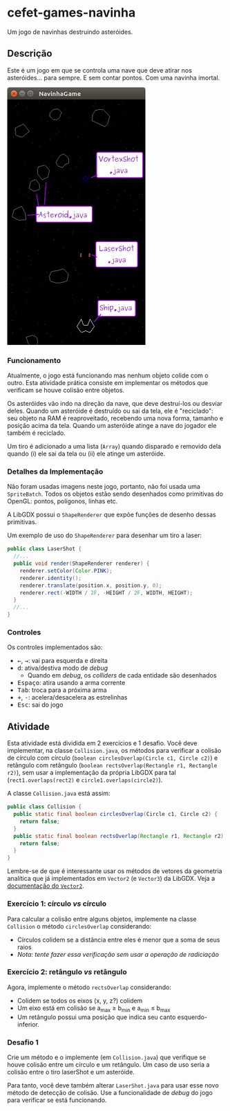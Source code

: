# cefet-games-navinha

Um jogo de navinhas destruindo asteróides.

## Descrição

Este é um jogo em que se controla uma nave que deve atirar nos asteróides...
para sempre. E sem contar pontos. Com uma navinha imortal.

![](docs/interface.png)

### Funcionamento

Atualmente, o jogo está funcionando mas nenhum objeto colide com o outro.
Esta atividade prática consiste em implementar os métodos que verificam
se houve colisão entre objetos.

Os asteróides vão indo na direção da nave, que deve destruí-los ou desviar
deles. Quando um asteróide é destruído ou sai da tela, ele é "reciclado":
seu objeto na RAM é reaproveitado, recebendo uma nova forma, tamanho e
posição acima da tela. Quando um asteróide atinge a nave do jogador ele
também é reciclado.

Um tiro é adicionado a uma lista (`Array`) quando disparado e removido
dela quando (i) ele sai da tela ou (ii) ele atinge um asteróide.

### Detalhes da Implementação

Não foram usadas imagens neste jogo, portanto, não foi usada uma
`SpriteBatch`. Todos os objetos estão sendo desenhados como primitivas do
OpenGL: pontos, polígonos, linhas etc.

A LibGDX possui o `ShapeRenderer` que expõe funções de desenho
dessas primitivas.

Um exemplo de uso do `ShapeRenderer` para desenhar um tiro a laser:

```java
public class LaserShot {
  //...
  public void render(ShapeRenderer renderer) {
    renderer.setColor(Color.PINK);
    renderer.identity();
    renderer.translate(position.x, position.y, 0);
    renderer.rect(-WIDTH / 2F, -HEIGHT / 2F, WIDTH, HEIGHT);
  }
  //...
}
```

### Controles

Os controles implementados são:
- <kbd>←</kbd>, <kbd>→</kbd>: vai para esquerda e direita
- <kbd>d</kbd>: ativa/destiva modo de _debug_
  - Quando em _debug_, os _colliders_ de cada entidade são desenhados
- <kbd>Espaço</kbd>: atira usando a arma corrente
- <kbd>Tab</kbd>: troca para a próxima arma
- <kbd>+</kbd>, <kbd>-</kbd>: acelera/desacelera as estrelinhas
- <kbd>Esc</kbd>: sai do jogo

## Atividade

Esta atividade está dividida em 2 exercícios e 1 desafio. Você deve
implementar, na classe `Collision.java`, os métodos para verificar
a colisão de círculo com círculo (`boolean circlesOverlap(Circle c1,
Circle c2)`) e retângulo com retângulo (`boolean rectsOverlap(Rectangle r1,
Rectangle r2)`), sem usar a implementação da própria LibGDX para tal
(`rect1.overlaps(rect2)` e `circle1.overlaps(circle2)`).

A classe `Collision.java` está assim:

```java
public class Collision {
  public static final boolean circlesOverlap(Circle c1, Circle c2) {
    return false;
  }
  public static final boolean rectsOverlap(Rectangle r1, Rectangle r2) {
    return false;
  }
}
```

Lembre-se de que é interessante usar os métodos de vetores da geometria
analítica que já implementados em `Vector2` (e `Vector3`) da LibGDX. Veja
a [documentação do `Vector2`][vector2].


### Exercício 1: círculo _vs_ círculo

Para calcular a colisão entre alguns objetos, implemente na classe `Collision`
o método `circlesOverlap` considerando:

- Círculos colidem se a distância entre eles é menor que a soma de seus raios
- _Nota: tente fazer essa verificação sem usar a operação de radiciação_

### Exercício 2: retângulo _vs_ retângulo

Agora, implemente o método `rectsOverlap` considerando:

- Colidem se todos os eixos (x, y, z?) colidem
- Um eixo está em colisão se a<sub>max</sub> ≥ b<sub>min</sub> e
  a<sub>min</sub> ≤ b<sub>max</sub>
- Um retângulo possui uma posição que indica seu canto esquerdo-inferior.


### Desafio 1

Crie um método e o implemente (em `Collision.java`) que verifique se houve
colisão entre um círculo e um retângulo. Um caso de uso seria a colisão entre
o tiro laserShot e um asteróide.

Para tanto, você deve também alterar `LaserShot.java` para usar esse novo
método de detecção de colisão. Use a funcionalidade de _debug_ do jogo
para verificar se está funcionando.

[vector2]: https://libgdx.badlogicgames.com/nightlies/docs/api/com/badlogic/gdx/math/Vector2.html
[shape]: https://libgdx.badlogicgames.com/nightlies/docs/api/com/badlogic/gdx/graphics/glutils/ShapeRenderer.html
